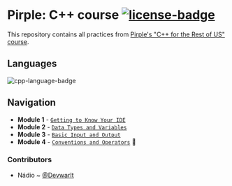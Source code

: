 # Pirple: C++ course [![license-badge]][license]
This repository contains all practices from [Pirple's "C++ for the Rest of US" course][pirple-cpp-course].

## Languages
![cpp-language-badge]

## Navigation
- **Module 1** - [`Getting to Know Your IDE`][module-1]
- **Module 2** - [`Data Types and Variables`][module-2]
- **Module 3** - [`Basic Input and Output`][module-3]
- **Module 4** - [`Conventions and Operators`][module-4] :hammer:

### Contributors
- Nádio ~ [@Devwarlt][nadio-ref]

[nadio-ref]: https://github.com/Devwarlt

[cpp-language-badge]: https://img.shields.io/badge/C%2B%2B-11%2B-purple?logo=cpp&style=plastic

[license-badge]: https://img.shields.io/badge/License-WTFPL-black?style=plastic
[license]: /LICENSE

[pirple-cpp-course]: https://www.pirple.com/#cst-v2-section-SJx3vzU37

[module-1]: /CppFTROU.Module1
[module-2]: /CppFTROU.Module2
[module-3]: /CppFTROU.Module3
[module-4]: /CppFTROU.Module4
